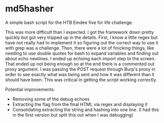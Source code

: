 # md5hasher
A simple bash script for the HTB Emdee five for life challenge.

This was more difficult than I expected. I got the framework down pretty quickly but got very tripped up in the details.
First, I know a little regex but have not really had to implement it so figuring out the correct way to use it with grep was a challenge.
Then, there were a lot of finicking things, like needing to use double quotes for bash to expand variables and finding out about echo newlines. I ended up echoing each import step to the screen. That ended up not being enough so at the end there is a commented out proxy argument. I was passing the POST request through Burp's proxy in order to see exactly what was being sent and how it was different than it should have been. This was critical in getting the script working correctly.

Potential improvements:
- Removing some of the debug echoes
- Extracting the flag from the final HTML via regex and displaying it
- Consolidating extracting the string and hashing into one line. (I had this in the first version but split this out when I was debugging)
